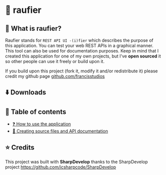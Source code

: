 # 🔌 raufier

## 🙋 What is raufier?

Raufier stands for ``REST API UI -(i)fier`` which describes the purpose of this application. You can test your web REST APIs in a graphical manner. This tool can also be used for documentation purposes. Keep in mind that I created this application for one of my own projects, but I've **open sourced** it so other people can use it freely or build upon it.

If you build upon this project (fork it, modify it and/or redistribute it) please credit my github page [github.com/francisstudios](https://github.com/francisstudios)

## ⬇️ Downloads

## 📄 Table of contents

- [❓ How to use the application]()
- [📄 Creating source files and API documentation]()

## ⭐ Credits

This project was built with **SharpDevelop** thanks  to the SharpDevelop project https://github.com/icsharpcode/SharpDevelop
